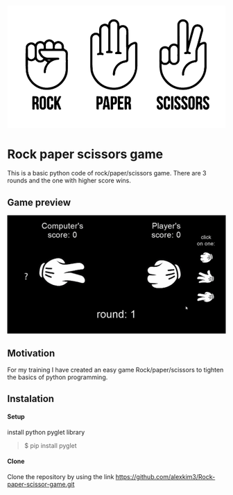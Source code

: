 ![Rock, paper, scissors image](rock_paper_scissors-01.png)

# Rock paper scissors game
This is a basic python code of rock/paper/scissors game. There are 3 rounds and the one with higher score wins.

## Game preview
![](RSP_game_preview.gif)

## Motivation
For my training I have created an easy game Rock/paper/scissors to tighten the basics of python programming.

## Instalation

#### Setup
install python pyglet library
>$ pip install pyglet

#### Clone
Clone the repository by using the link https://github.com/alexkim3/Rock-paper-scissor-game.git
